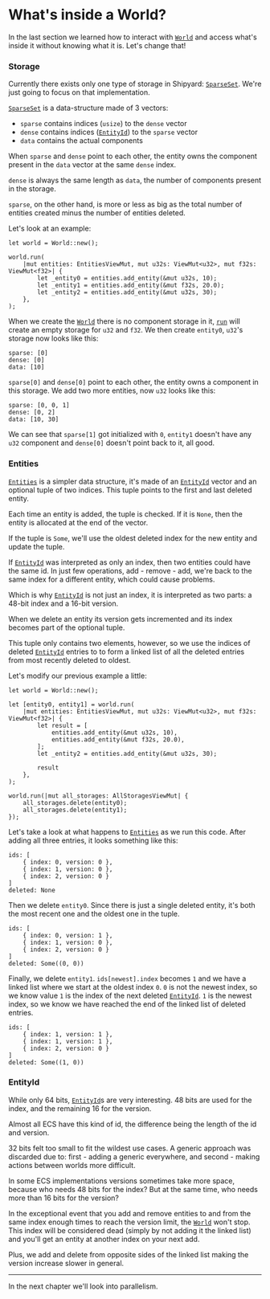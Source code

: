 # What's inside a World?

In the last section we learned how to interact with [`World`](https://docs.rs/shipyard/latest/shipyard/struct.World.html) and access what's inside it without knowing what it is. Let's change that!

### Storage

Currently there exists only one type of storage in Shipyard: [`SparseSet`](https://docs.rs/shipyard/latest/shipyard/struct.SparseSet.html). We're just going to focus on that implementation.

[`SparseSet`](https://docs.rs/shipyard/latest/shipyard/struct.SparseSet.html) is a data-structure made of 3 vectors:
- `sparse` contains indices (`usize`) to the `dense` vector
- `dense` contains indices ([`EntityId`](https://docs.rs/shipyard/latest/shipyard/struct.EntityId.html)) to the `sparse` vector
- `data` contains the actual components

When `sparse` and `dense` point to each other, the entity owns the component present in the `data` vector at the same `dense` index.

`dense` is always the same length as `data`, the number of components present in the storage.

`sparse`, on the other hand, is more or less as big as the total number of entities created minus the number of entities deleted.

Let's look at an example:
```rust, noplaypen
let world = World::new();

world.run(
    |mut entities: EntitiesViewMut, mut u32s: ViewMut<u32>, mut f32s: ViewMut<f32>| {
        let _entity0 = entities.add_entity(&mut u32s, 10);
        let _entity1 = entities.add_entity(&mut f32s, 20.0);
        let _entity2 = entities.add_entity(&mut u32s, 30);
    },
);
```
When we create the [`World`](https://docs.rs/shipyard/latest/shipyard/struct.World.html) there is no component storage in it, [`run`](https://docs.rs/shipyard/latest/shipyard/struct.World.html#method.run) will create an empty storage for `u32` and `f32`.
We then create `entity0`, `u32`'s storage now looks like this:
```
sparse: [0]
dense: [0]
data: [10]
```
`sparse[0]` and `dense[0]` point to each other, the entity owns a component in this storage.
We add two more entities, now `u32` looks like this:
```
sparse: [0, 0, 1]
dense: [0, 2]
data: [10, 30]
```
We can see that `sparse[1]` got initialized with `0`, `entity1` doesn't have any `u32` component and `dense[0]` doesn't point back to it, all good.

### Entities

[`Entities`](https://docs.rs/shipyard/latest/shipyard/struct.Entities.html) is a simpler data structure, it's made of an [`EntityId`](https://docs.rs/shipyard/latest/shipyard/struct.EntityId.html) vector and an optional tuple of two indices. This tuple points to the first and last deleted entity.

Each time an entity is added, the tuple is checked. If it is `None`, then the entity is allocated at the end of the vector.

If the tuple is `Some`, we'll use the oldest deleted index for the new entity and update the tuple.

If [`EntityId`](https://docs.rs/shipyard/latest/shipyard/struct.EntityId.html) was interpreted as only an index, then two entities could have the same id. In just few operations, add - remove - add, we're back to the same index for a different entity, which could cause problems.

Which is why [`EntityId`](https://docs.rs/shipyard/latest/shipyard/struct.EntityId.html) is not just an index, it is interpreted as two parts: a 48-bit index and a 16-bit version.

When we delete an entity its version gets incremented and its index becomes part of the optional tuple.

This tuple only contains two elements, however, so we use the indices of deleted [`EntityId`](https://docs.rs/shipyard/latest/shipyard/struct.EntityId.html) entries to to form a linked list of all the deleted entries from most recently deleted to oldest.

Let's modify our previous example a little:
```rust, noplaypen
let world = World::new();

let [entity0, entity1] = world.run(
    |mut entities: EntitiesViewMut, mut u32s: ViewMut<u32>, mut f32s: ViewMut<f32>| {
        let result = [
            entities.add_entity(&mut u32s, 10),
            entities.add_entity(&mut f32s, 20.0),
        ];
        let _entity2 = entities.add_entity(&mut u32s, 30);

        result
    },
);

world.run(|mut all_storages: AllStoragesViewMut| {
    all_storages.delete(entity0);
    all_storages.delete(entity1);
});
```

Let's take a look at what happens to [`Entities`](https://docs.rs/shipyard/latest/shipyard/struct.Entities.html) as we run this code.  After adding all three entries, it looks something like this:
```
ids: [
    { index: 0, version: 0 },
    { index: 1, version: 0 },
    { index: 2, version: 0 }
]
deleted: None
```
Then we delete `entity0`. Since there is just a single deleted entity, it's both the most recent one and the oldest one in the tuple.

```
ids: [
    { index: 0, version: 1 },
    { index: 1, version: 0 },
    { index: 2, version: 0 }
]
deleted: Some((0, 0))
```
Finally, we delete `entity1`.  `ids[newest].index` becomes `1` and we have a linked list where we start at the oldest index `0`.  `0` is not the newest index, so we know value `1` is the index of the next deleted [`EntityId`](https://docs.rs/shipyard/latest/shipyard/struct.EntityId.html).  `1` is the newest index, so we know we have reached the end of the linked list of deleted entries.
```
ids: [
    { index: 1, version: 1 },
    { index: 1, version: 1 },
    { index: 2, version: 0 }
]
deleted: Some((1, 0))
```

### EntityId

While only 64 bits, [`EntityId`](https://docs.rs/shipyard/latest/shipyard/struct.EntityId.html)s are very interesting. 48 bits are used for the index, and the remaining 16 for the version.

Almost all ECS have this kind of id, the difference being the length of the id and version.

32 bits felt too small to fit the wildest use cases. A generic approach was discarded due to: first - adding a generic everywhere, and second - making actions between worlds more difficult.

In some ECS implementations versions sometimes take more space, because who needs 48 bits for the index? But at the same time, who needs more than 16 bits for the version?

In the exceptional event that you add and remove entities to and from the same index enough times to reach the version limit, the [`World`](https://docs.rs/shipyard/latest/shipyard/struct.World.html) won't stop. This index will be considered dead (simply by not adding it the linked list) and you'll get an entity at another index on your next add.

Plus, we add and delete from opposite sides of the linked list making the version increase slower in general.

---

In the next chapter we'll look into parallelism.
